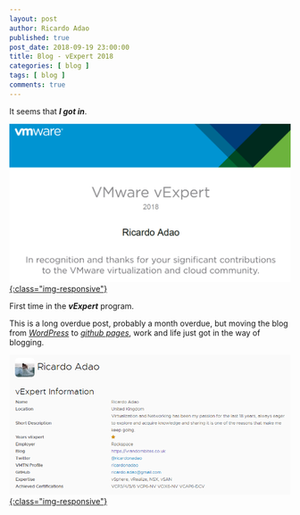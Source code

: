 ```yaml
---
layout: post
author: Ricardo Adao
published: true
post_date: 2018-09-19 23:00:00
title: Blog - vExpert 2018
categories: [ blog ]
tags: [ blog ]
comments: true
---
```

It seems that _**I got in**_.

[![vExpert Certificate](/assets/images/posts/2018/09/vexpert-certificate.png){:class="img-responsive"}](/assets/images/posts/2018/09/vexpert-certificate.png)

First time in the _**vExpert**_ program.

This is a long overdue post, probably a month overdue, but moving the blog from [_WordPress_](https://wordpress.com/) to [_github pages_](https://pages.github.com/), work and life just got in the way of blogging.

[![vExpert Profile](/assets/images/posts/2018/09/vexpert-profile.png){:class="img-responsive"}](https://vexpert.vmware.com/directory/2766)
